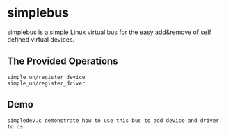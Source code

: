 # simplebus

simplebus is a simple Linux virtual bus for the easy add&remove of self defined virtual devices.


## The Provided Operations

	simple_un/register_device
	simple_un/register_driver

## Demo

	simpledev.c demonstrate how to use this bus to add device and driver to os.